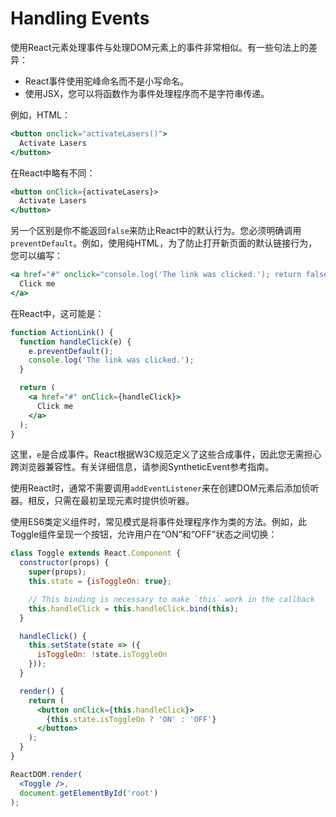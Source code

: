 # Handling Events

使用React元素处理事件与处理DOM元素上的事件非常相似。有一些句法上的差异：

- React事件使用驼峰命名而不是小写命名。
- 使用JSX，您可以将函数作为事件处理程序而不是字符串传递。

例如，HTML：

```jsx
<button onclick="activateLasers()">
  Activate Lasers
</button>
```

在React中略有不同：

```jsx
<button onClick={activateLasers}>
  Activate Lasers
</button>
```

另一个区别是你不能返回`false`来防止React中的默认行为。您必须明确调用`preventDefault`。例如，使用纯HTML，为了防止打开新页面的默认链接行为，您可以编写：

```jsx
<a href="#" onclick="console.log('The link was clicked.'); return false">
  Click me
</a>
```

在React中，这可能是：

```jsx
function ActionLink() {
  function handleClick(e) {
    e.preventDefault();
    console.log('The link was clicked.');
  }

  return (
    <a href="#" onClick={handleClick}>
      Click me
    </a>
  );
}
```

这里，`e`是合成事件。React根据W3C规范定义了这些合成事件，因此您无需担心跨浏览器兼容性。有关详细信息，请参阅SyntheticEvent参考指南。

使用React时，通常不需要调用`addEventListener`来在创建DOM元素后添加侦听器。相反，只需在最初呈现元素时提供侦听器。

使用ES6类定义组件时，常见模式是将事件处理程序作为类的方法。例如，此Toggle组件呈现一个按钮，允许用户在“ON”和“OFF”状态之间切换：

```jsx
class Toggle extends React.Component {
  constructor(props) {
    super(props);
    this.state = {isToggleOn: true};

    // This binding is necessary to make `this` work in the callback
    this.handleClick = this.handleClick.bind(this);
  }

  handleClick() {
    this.setState(state => ({
      isToggleOn: !state.isToggleOn
    }));
  }

  render() {
    return (
      <button onClick={this.handleClick}>
        {this.state.isToggleOn ? 'ON' : 'OFF'}
      </button>
    );
  }
}

ReactDOM.render(
  <Toggle />,
  document.getElementById('root')
);
```
